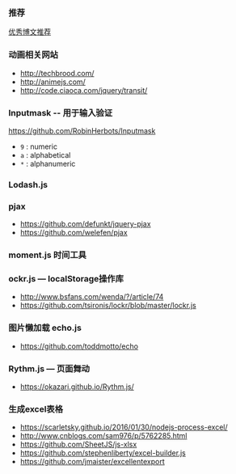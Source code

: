 
### 推荐
[优秀博文推荐](fe/other/article/优秀博文推荐.md)

### 动画相关网站
- http://techbrood.com/
- http://animejs.com/
- http://code.ciaoca.com/jquery/transit/

### Inputmask -- 用于输入验证

https://github.com/RobinHerbots/Inputmask

- `9` : numeric
- `a` : alphabetical
- `*` : alphanumeric

### Lodash.js

### pjax

- https://github.com/defunkt/jquery-pjax
- https://github.com/welefen/pjax

### moment.js  时间工具

### ockr.js  — localStorage操作库

- http://www.bsfans.com/wenda/?/article/74
- https://github.com/tsironis/lockr/blob/master/lockr.js

### 图片懒加载 echo.js

- https://github.com/toddmotto/echo

### Rythm.js — 页面舞动

- https://okazari.github.io/Rythm.js/

### 生成excel表格

- https://scarletsky.github.io/2016/01/30/nodejs-process-excel/
- http://www.cnblogs.com/sam976/p/5762285.html
- https://github.com/SheetJS/js-xlsx
- https://github.com/stephenliberty/excel-builder.js
- https://github.com/jmaister/excellentexport





